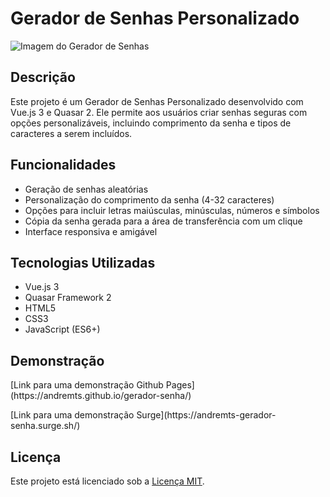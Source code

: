 # Gerador de Senhas Personalizado

![Imagem do Gerador de Senhas](https://i.ibb.co/QDdvMJ3/imagem-Gerador-Senha.jpg)

## Descrição

Este projeto é um Gerador de Senhas Personalizado desenvolvido com Vue.js 3 e Quasar 2. Ele permite aos usuários criar senhas seguras com opções personalizáveis, incluindo comprimento da senha e tipos de caracteres a serem incluídos.

## Funcionalidades

- Geração de senhas aleatórias
- Personalização do comprimento da senha (4-32 caracteres)
- Opções para incluir letras maiúsculas, minúsculas, números e símbolos
- Cópia da senha gerada para a área de transferência com um clique
- Interface responsiva e amigável

## Tecnologias Utilizadas

- Vue.js 3
- Quasar Framework 2
- HTML5
- CSS3
- JavaScript (ES6+)

## Demonstração
<p>[Link para uma demonstração Github Pages](https://andremts.github.io/gerador-senha/)</p>
<p>[Link para uma demonstração Surge](https://andremts-gerador-senha.surge.sh/)</p>


## Licença

Este projeto está licenciado sob a [Licença MIT](LICENSE).
